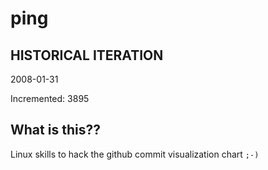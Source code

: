 # ping

## HISTORICAL ITERATION
2008-01-31

Incremented: 3895

## What is this?? 
Linux skills to hack the github commit visualization chart `;-)`
